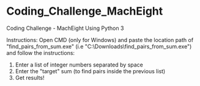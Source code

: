 # Coding_Challenge_MachEight
Coding Challenge - MachEight Using Python 3

Instructions:
Open CMD (only for Windows) and paste the location path of "find_pairs_from_sum.exe" (i.e "C:\Downloads\find_pairs_from_sum.exe") and follow the instructions:
1. Enter a list of integer numbers separated by space
2. Enter the "target" sum (to find pairs inside the previous list)
3. Get results!
